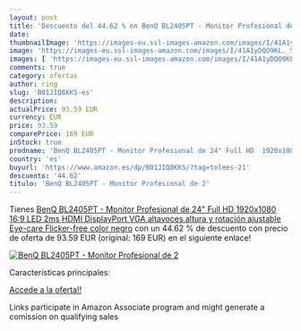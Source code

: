```yaml
---
layout: post
title: 'Descuento del 44.62 % en BenQ BL2405PT - Monitor Profesional de 2'
date: 
thumbnailImage: 'https://images-eu.ssl-images-amazon.com/images/I/41A1yDQO9KL._SL200_.jpg'
image: 'https://images-eu.ssl-images-amazon.com/images/I/41A1yDQO9KL._SL200_.jpg'
images: [ 'https://images-eu.ssl-images-amazon.com/images/I/41A1yDQO9KL._SL200_.jpg' ]
comments: true
category: ofertas
author: ring
slug: 'B01JIQ8KKS-es'
description:
actualPrice: 93.59 EUR
currency: EUR
price: 93.59
comparePrice: 169 EUR
inStock: true
prodname: 'BenQ BL2405PT - Monitor Profesional de 24" Full HD  1920x1080  16:9  LED  2ms  HDMI  DisplayPort  VGA  altavoces  altura y rotación ajustable  Eye-care  Flicker-free   color negro'
country: 'es'
buyurl: 'https://www.amazon.es/dp/B01JIQ8KKS/?tag=tolees-21'
descuento: '44.62'
titulo: 'BenQ BL2405PT - Monitor Profesional de 2'
---
```


Tienes [BenQ BL2405PT - Monitor Profesional de 24" Full HD  1920x1080  16:9  LED  2ms  HDMI  DisplayPort  VGA  altavoces  altura y rotación ajustable  Eye-care  Flicker-free   color negro](https://www.amazon.es/dp/B01JIQ8KKS/?tag=tolees-21) con un 44.62 % de descuento con precio de oferta de 93.59 EUR (original: 169 EUR) en el siguiente enlace!

[![BenQ BL2405PT - Monitor Profesional de 2](https://images-eu.ssl-images-amazon.com/images/I/41A1yDQO9KL._SL200_.jpg)](https://www.amazon.es/dp/B01JIQ8KKS/?tag=tolees-21)

Características principales:


[Accede a la oferta!!](https://www.amazon.es/dp/B01JIQ8KKS/?tag=tolees-21)

Links participate in Amazon Associate program and might generate a comission on qualifying sales


